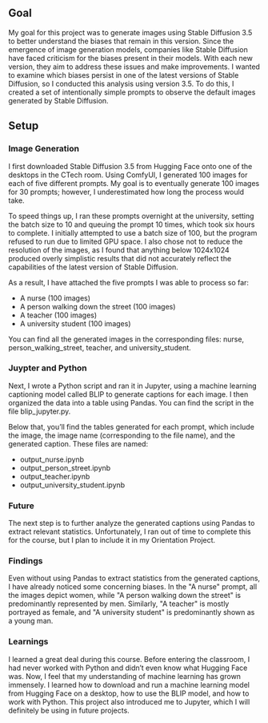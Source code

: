 ## Goal 

My goal for this project was to generate images using Stable Diffusion 3.5 to better understand the biases that remain in this version. Since the emergence of image generation models, companies like Stable Diffusion have faced criticism for the biases present in their models. With each new version, they aim to address these issues and make improvements. I wanted to examine which biases persist in one of the latest versions of Stable Diffusion, so I conducted this analysis using version 3.5. To do this, I created a set of intentionally simple prompts to observe the default images generated by Stable Diffusion.

## Setup 

### Image Generation 
I first downloaded Stable Diffusion 3.5 from Hugging Face onto one of the desktops in the CTech room. Using ComfyUI, I generated 100 images for each of five different prompts. My goal is to eventually generate 100 images for 30 prompts; however, I underestimated how long the process would take.

To speed things up, I ran these prompts overnight at the university, setting the batch size to 10 and queuing the prompt 10 times, which took six hours to complete. I initially attempted to use a batch size of 100, but the program refused to run due to limited GPU space. I also chose not to reduce the resolution of the images, as I found that anything below 1024x1024 produced overly simplistic results that did not accurately reflect the capabilities of the latest version of Stable Diffusion.

As a result, I have attached the five prompts I was able to process so far:

- A nurse (100 images)
- A person walking down the street (100 images)
- A teacher (100 images)
- A university student (100 images)

You can find all the generated images in the corresponding files: nurse, person_walking_street, teacher, and university_student.

### Juypter and Python 

Next, I wrote a Python script and ran it in Jupyter, using a machine learning captioning model called BLIP to generate captions for each image. I then organized the data into a table using Pandas. You can find the script in the file blip_jupyter.py.

Below that, you’ll find the tables generated for each prompt, which include the image, the image name (corresponding to the file name), and the generated caption. These files are named:

- output_nurse.ipynb
- output_person_street.ipynb
- output_teacher.ipynb
- output_university_student.ipynb

### Future 

The next step is to further analyze the generated captions using Pandas to extract relevant statistics. Unfortunately, I ran out of time to complete this for the course, but I plan to include it in my Orientation Project.

### Findings
Even without using Pandas to extract statistics from the generated captions, I have already noticed some concerning biases. In the "A nurse" prompt, all the images depict women, while "A person walking down the street" is predominantly represented by men. Similarly, "A teacher" is mostly portrayed as female, and "A university student" is predominantly shown as a young man.


### Learnings 

I learned a great deal during this course. Before entering the classroom, I had never worked with Python and didn’t even know what Hugging Face was. Now, I feel that my understanding of machine learning has grown immensely. I learned how to download and run a machine learning model from Hugging Face on a desktop, how to use the BLIP model, and how to work with Python. This project also introduced me to Jupyter, which I will definitely be using in future projects. 